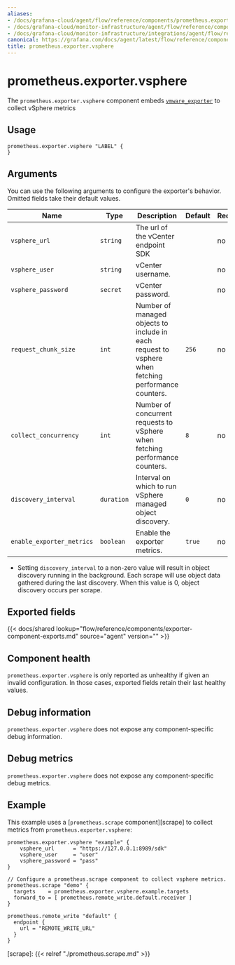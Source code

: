 ```yaml
---
aliases:
- /docs/grafana-cloud/agent/flow/reference/components/prometheus.exporter.vsphere/
- /docs/grafana-cloud/monitor-infrastructure/agent/flow/reference/components/prometheus.exporter.vsphere/
- /docs/grafana-cloud/monitor-infrastructure/integrations/agent/flow/reference/components/prometheus.exporter.vsphere/
canonical: https://grafana.com/docs/agent/latest/flow/reference/components/prometheus.exporter.vsphere/
title: prometheus.exporter.vsphere
---
```


# prometheus.exporter.vsphere

The `prometheus.exporter.vsphere` component embeds [`vmware_exporter`](https://github.com/grafana/vmware_exporter) to collect vSphere metrics

## Usage

```river
prometheus.exporter.vsphere "LABEL" {
}
```

## Arguments

You can use the following arguments to configure the exporter's behavior.
Omitted fields take their default values.

| Name                         | Type      | Description                                                                                                                             | Default | Required |
| ---------------------------- | --------- | --------------------------------------------------------------------------------------------------------------------------------------- | ------- | -------- |
| `vsphere_url`                | `string`  | The url of the vCenter endpoint SDK     |         | no      |
| `vsphere_user`             | `string` | vCenter username. |    | no       |
| `vsphere_password`           | `secret` | vCenter password.   |    | no       |
| `request_chunk_size`         | `int`     | Number of managed objects to include in each request to vsphere when fetching performance counters.                                     | `256`   | no       |
| `collect_concurrency`        | `int`     | Number of concurrent requests to vSphere when fetching performance counters.                                                           | `8`     | no       |
| `discovery_interval` | `duration` | Interval on which to run vSphere managed object discovery. | `0` | no |
| `enable_exporter_metrics` | `boolean` | Enable the exporter metrics. | `true` | no |

-  Setting `discovery_interval` to a non-zero value will result in object discovery running in the background. Each scrape will use object data gathered during the last discovery. When this value is 0, object discovery occurs per scrape.


## Exported fields

{{< docs/shared lookup="flow/reference/components/exporter-component-exports.md" source="agent" version="<AGENT VERSION>" >}}

## Component health

`prometheus.exporter.vsphere` is only reported as unhealthy if given
an invalid configuration. In those cases, exported fields retain their last
healthy values.

## Debug information

`prometheus.exporter.vsphere` does not expose any component-specific
debug information.

## Debug metrics

`prometheus.exporter.vsphere` does not expose any component-specific
debug metrics.

## Example

This example uses a [`prometheus.scrape` component][scrape] to collect metrics
from `prometheus.exporter.vsphere`:

```river
prometheus.exporter.vsphere "example" {
    vsphere_url      = "https://127.0.0.1:8989/sdk"
    vsphere_user     = "user"
    vsphere_password = "pass"
}

// Configure a prometheus.scrape component to collect vsphere metrics.
prometheus.scrape "demo" {
  targets    = prometheus.exporter.vsphere.example.targets
  forward_to = [ prometheus.remote_write.default.receiver ]
}

prometheus.remote_write "default" {
  endpoint {
    url = "REMOTE_WRITE_URL"
  }
}
```

[scrape]: {{< relref "./prometheus.scrape.md" >}}
